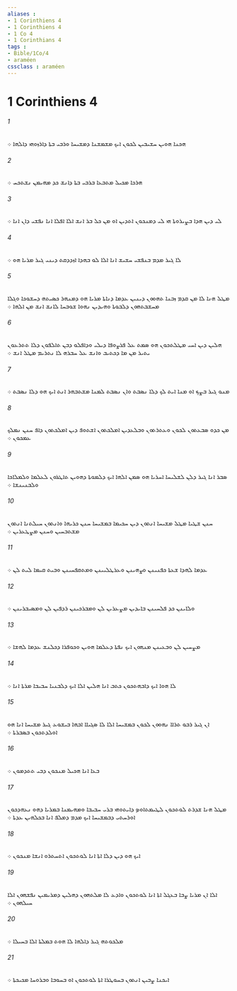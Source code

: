 ```yaml
---
aliases : 
- 1 Corinthiens 4
- 1 Corinthiens 4
- 1 Co 4
- 1 Corinthians 4
tags : 
- Bible/1Co/4
- araméen
cssclass : araméen
---
```


# 1 Corinthiens 4

###### 1
ܗܟܢܐ ܗܘܝܢ ܚܫܝܒܝܢ ܠܟܘܢ ܐܝܟ ܡܫܡܫܢܐ ܕܡܫܝܚܐ ܘܪܒܝ ܒܬܐ ܕܐܪܙܘܗܝ ܕܐܠܗܐ ܀
###### 2
ܗܪܟܐ ܡܟܝܠ ܡܬܒܥܐ ܒܪܒܝ ܒܬܐ ܕܐܢܫ ܟܕ ܡܗܝܡܢ ܢܫܬܟܚ ܀
###### 3
ܠܝ ܕܝܢ ܗܕܐ ܒܨܝܪܘܬܐ ܗܝ ܠܝ ܕܡܢܟܘܢ ܐܬܕܝܢ ܐܘ ܡܢ ܟܠ ܒܪ ܐܢܫ ܐܠܐ ܐܦܠܐ ܐܢܐ ܢܦܫܝ ܕܐܢ ܐܢܐ ܀
###### 4
ܠܐ ܓܝܪ ܡܕܡ ܒܢܦܫܝ ܚܫܝܫ ܐܢܐ ܐܠܐ ܠܘ ܒܗܕܐ ܐܙܕܕܩܬ ܕܝܢܝ ܓܝܪ ܡܪܝܐ ܗܘ ܀
###### 5
ܡܛܠ ܗܢܐ ܠܐ ܡܢ ܩܕܡ ܙܒܢܐ ܬܗܘܘܢ ܕܝܢܝܢ ܥܕܡܐ ܕܢܐܬܐ ܡܪܝܐ ܗܘ ܕܡܢܗܪ ܟܤܝܬܗ ܕܚܫܘܟܐ ܘܓܠܐ ܡܚܫܒܬܗܘܢ ܕܠܒܘܬܐ ܘܗܝܕܝܢ ܢܗܘܐ ܫܘܒܚܐ ܠܐܢܫ ܐܢܫ ܡܢ ܐܠܗܐ ܀
###### 6
ܗܠܝܢ ܕܝܢ ܐܚܝ ܡܛܠܬܟܘܢ ܗܘ ܤܡܬ ܥܠ ܦܪܨܘܦܐ ܕܝܠܝ ܘܕܐܦܠܘ ܕܒܢ ܬܐܠܦܘܢ ܕܠܐ ܬܬܪܥܘܢ ܝܬܝܪ ܡܢ ܡܐ ܕܟܬܝܒ ܘܐܢܫ ܥܠ ܚܒܪܗ ܠܐ ܢܬܪܝܡ ܡܛܠ ܐܢܫ ܀
###### 7
ܡܢܘ ܓܝܪ ܒܨܟ ܐܘ ܡܢܐ ܐܝܬ ܠܟ ܕܠܐ ܢܤܒܬ ܘܐܢ ܢܤܒܬ ܠܡܢܐ ܡܫܬܒܗܪ ܐܢܬ ܐܝܟ ܗܘ ܕܠܐ ܢܤܒܬ ܀
###### 8
ܡܢ ܟܕܘ ܤܒܥܬܘܢ ܠܟܘܢ ܘܥܬܪܬܘܢ ܘܒܠܥܕܝܢ ܐܡܠܟܬܘܢ ܐܫܬܘܦ ܕܝܢ ܐܡܠܟܬܘܢ ܕܐܦ ܚܢܢ ܢܡܠܟ ܥܡܟܘܢ ܀
###### 9
ܤܒܪ ܐܢܐ ܓܝܪ ܕܠܢ ܠܫܠܝܚܐ ܐܚܪܝܐ ܗܘ ܤܡܢ ܐܠܗܐ ܐܝܟ ܕܠܡܘܬܐ ܕܗܘܝܢ ܬܐܛܪܘܢ ܠܥܠܡܐ ܘܠܡܠܐܟܐ ܘܠܒܢܝܢܫܐ ܀
###### 10
ܚܢܢ ܫܛܝܐ ܡܛܠ ܡܫܝܚܐ ܐܢܬܘܢ ܕܝܢ ܚܟܝܡܐ ܒܡܫܝܚܐ ܚܢܢ ܟܪܝܗܐ ܘܐܢܬܘܢ ܚܝܠܬܢܐ ܐܢܬܘܢ ܡܫܬܒܚܝܢ ܘܚܢܢ ܡܨܛܥܪܝܢ ܀
###### 11
ܥܕܡܐ ܠܗܕܐ ܫܥܬܐ ܟܦܢܝܢܢ ܘܨܗܝܢܢ ܘܥܪܛܠܝܝܢܢ ܘܡܬܩܦܚܝܢܢ ܘܒܝܬ ܩܝܡܐ ܠܝܬ ܠܢ ܀
###### 12
ܘܠܐܝܢܢ ܟܕ ܦܠܚܝܢܢ ܒܐܝܕܝܢ ܡܨܥܪܝܢ ܠܢ ܘܡܒܪܟܝܢܢ ܪܕܦܝܢ ܠܢ ܘܡܤܝܒܪܝܢܢ ܀
###### 13
ܡܨܚܝܢ ܠܢ ܘܒܥܝܢܢ ܡܢܗܘܢ ܐܝܟ ܢܦܬܐ ܕܥܠܡܐ ܗܘܝܢ ܘܟܘܦܪܐ ܕܟܠܢܫ ܥܕܡܐ ܠܗܫܐ ܀
###### 14
ܠܐ ܗܘܐ ܐܝܟ ܕܐܒܗܬܟܘܢ ܟܬܒ ܐܢܐ ܗܠܝܢ ܐܠܐ ܐܝܟ ܕܠܒܢܝܐ ܚܒܝܒܐ ܡܪܬܐ ܐܢܐ ܀
###### 15
ܐܢ ܓܝܪ ܪܒܘ ܬܪܐܐ ܢܗܘܘܢ ܠܟܘܢ ܒܡܫܝܚܐ ܐܠܐ ܠܐ ܤܓܝܐܐ ܐܒܗܐ ܒܝܫܘܥ ܓܝܪ ܡܫܝܚܐ ܐܢܐ ܗܘ ܐܘܠܕܬܟܘܢ ܒܤܒܪܬܐ ܀
###### 16
ܒܥܐ ܐܢܐ ܗܟܝܠ ܡܢܟܘܢ ܕܒܝ ܬܬܕܡܘܢ ܀
###### 17
ܡܛܠ ܗܢܐ ܫܕܪܬ ܠܘܬܟܘܢ ܠܛܝܡܬܐܘܤ ܕܐܝܬܘܗܝ ܒܪܝ ܚܒܝܒܐ ܘܡܗܝܡܢܐ ܒܡܪܝܐ ܕܗܘ ܢܥܗܕܟܘܢ ܐܘܪܚܬܝ ܕܒܡܫܝܚܐ ܐܝܟ ܡܕܡ ܕܡܠܦ ܐܢܐ ܒܟܠܗܝܢ ܥܕܬܐ ܀
###### 18
ܐܝܟ ܗܘ ܕܝܢ ܕܠܐ ܐܬܐ ܐܢܐ ܠܘܬܟܘܢ ܐܬܚܬܪܘ ܐܢܫܐ ܡܢܟܘܢ ܀
###### 19
ܐܠܐ ܐܢ ܡܪܝܐ ܨܒܐ ܒܥܓܠ ܐܬܐ ܐܢܐ ܠܘܬܟܘܢ ܘܐܕܥ ܠܐ ܡܠܬܗܘܢ ܕܗܠܝܢ ܕܡܪܝܡܝܢ ܢܦܫܗܘܢ ܐܠܐ ܚܝܠܗܘܢ ܀
###### 20
ܡܠܟܘܬܗ ܓܝܪ ܕܐܠܗܐ ܠܐ ܗܘܬ ܒܡܠܬܐ ܐܠܐ ܒܚܝܠܐ ܀
###### 21
ܐܝܟܢܐ ܨܒܝܢ ܐܢܬܘܢ ܒܚܘܛܪܐ ܐܬܐ ܠܘܬܟܘܢ ܐܘ ܒܚܘܒܐ ܘܒܪܘܚܐ ܡܟܝܟܬܐ ܀
